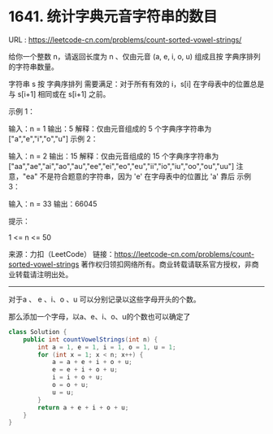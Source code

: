 # 1641. 统计字典元音字符串的数目

URL : https://leetcode-cn.com/problems/count-sorted-vowel-strings/

给你一个整数 n，请返回长度为 n 、仅由元音 (a, e, i, o, u) 组成且按 字典序排列 的字符串数量。

字符串 s 按 字典序排列 需要满足：对于所有有效的 i，s[i] 在字母表中的位置总是与 s[i+1] 相同或在 s[i+1] 之前。

 

示例 1：

输入：n = 1
输出：5
解释：仅由元音组成的 5 个字典序字符串为 ["a","e","i","o","u"]
示例 2：

输入：n = 2
输出：15
解释：仅由元音组成的 15 个字典序字符串为
["aa","ae","ai","ao","au","ee","ei","eo","eu","ii","io","iu","oo","ou","uu"]
注意，"ea" 不是符合题意的字符串，因为 'e' 在字母表中的位置比 'a' 靠后
示例 3：

输入：n = 33
输出：66045


提示：

1 <= n <= 50

来源：力扣（LeetCode）
链接：https://leetcode-cn.com/problems/count-sorted-vowel-strings
著作权归领扣网络所有。商业转载请联系官方授权，非商业转载请注明出处。

---

对于a  、 e 、i、o 、u 可以分别记录以这些字母开头的个数。

那么添加一个字母，以a、e、i、o、u的个数也可以确定了

```java
class Solution {
    public int countVowelStrings(int n) {
        int a = 1, e = 1, i = 1, o = 1, u = 1;
        for (int x = 1; x < n; x++) {
            a = a + e + i + o + u;
            e = e + i + o + u;
            i = i + o + u;
            o = o + u;
            u = u;
        }
        return a + e + i + o + u;
    }
}
```

